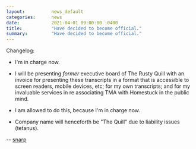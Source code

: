 ```yaml
---
layout:          news_default
categories:      news
date:            2021-04-01 09:00:00 -0400
title:           "Have decided to become official."
summary:         "Have decided to become official."
---
```


Changelog:

* I'm in charge now.

* I will be presenting *former* executive board of The Rusty Quill with an invoice for presenting these transcripts in a format that is accessible to screen readers, mobile devices, etc; for my own transcripts; and for my invaluable services in re associating TMA with Homestuck in the public mind.

* I am allowed to do this, because I'm in charge now.

* Company name will henceforth be "The Quill" due to liability issues (tetanus).

-- [snarp](http://snarp.tumblr.com/)